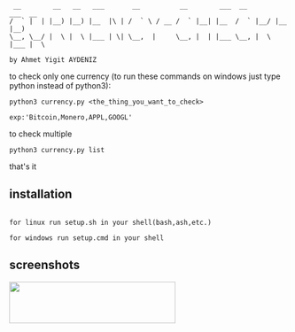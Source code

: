 ```
 __        __   __   ___       __          __        ___  __        ___  __  
/  ` |  | |__) |__) |__  |\ | /  ` \ / __ /  ` |__| |__  /  ` |__/ |__  |__) 
\__, \__/ |  \ |  \ |___ | \| \__,  |     \__, |  | |___ \__, |  \ |___ |  \ 
                                                                             
by Ahmet Yigit AYDENIZ

```

to check only one currency 
(to run these commands on windows just type python instead of python3):

```
python3 currency.py <the_thing_you_want_to_check> 

exp:'Bitcoin,Monero,APPL,GOOGL'

```

to check multiple

```
python3 currency.py list
```

that's it

## installation

```

for linux run setup.sh in your shell(bash,ash,etc.)

for windows run setup.cmd in your shell

```

## screenshots

<img src="https://media.discordapp.net/attachments/728923218001264684/929168201215000617/phonto.jpg" width="300"  height="75" />
